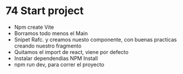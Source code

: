 # 74 Start project

- Npm create Vite
- Borramos todo menos el Main
- Snipet Rafc. y creamos nuesto componente, con buenas practicas creando nuestro fragmento
- Quitamos el import de react,  viene por defecto
- Instalar dependendias NPM Install
- npm run dev, para correr el proyecto